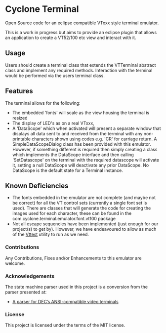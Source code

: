 # Cyclone Terminal

Open Source code for an eclipse compatible VTxxx style terminal emulator.

This is a work in progress but aims to provide an eclipse plugin that allows an 
application to create a VT52/100 etc view and interact with it.

## Usage
Users should create a terminal class that extends the VTTerminal abstract class and 
implement any required methods. Interaction with the terminal would be performed via 
the users terminal class.

## Features
The terminal allows for the following:
- The embedded 'fonts' will scale as the view housing the terminal is resized
- The display of LED's as on a real VTxxx,
- A 'DataScope' which when activated will present a separate window that displays
  all data sent to and received from the terminal with any non-printable characters
  shown using codes e.g. 'CR' for carriage return. A SimpleDataScopeDialog class
  has been provided with this emulator. However, if something different is required then
  simply creating a class which implements the DataScope interface and then calling 
  'SetDatascope' on the terminal with the required datascope will activate it, setting a null
  DataScope will deactivate any prior DataScope. 
  No DataScope is the default state for a Terminal instance.

## Known Deficiencies
- The fonts embedded in the emulator are not complete (and maybe not be correct) for all the VT control 
  sets (currently a single font set is used).
  There are classes that will generate the code for creating the images used for each character, 
  these can be found in the com.cyclone.terminal.emulator.font.vt100 package
- Not all escape sequencies have been implemented (just enough for our project(s) to get by).
  However, we have endeavoured to allow as much of the [Vttest](https://invisible-island.net/vttest/#synopsis) 
  utility to run as we need.

### Contributions
Any Contributions, Fixes and/or Enhancements to this emulator are welcome.

### Acknowledgements
The state machine parser used in this project is a conversion from the parser presented at:

- [A parser for DEC’s ANSI-compatible video terminals](https://www.vt100.net/emu/dec_ansi_parser)

### License
This project is licensed under the terms of the MIT license.
